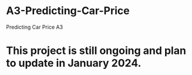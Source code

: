 # A3-Predicting-Car-Price
Predicting Car Price A3

# This project is still ongoing and plan to update in January 2024.
